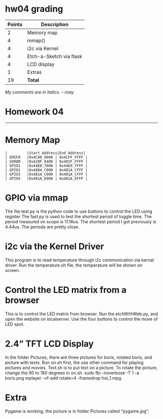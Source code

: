 # hw04 grading

| Points      | Description |
| ----------- | ----------- |
|  2 | Memory map 
|  4 | mmap()
|  4 | i2c via Kernel
|  4 | Etch-a-Sketch via flask
|  4 | LCD display
|  1 | Extras
| 19 | **Total**

*My comments are in italics. --may*

# Homework 04
-------
# Memory Map
    |         |Start Address|End Address|
    | EMIF0   |0x4C00_0000 | 0x4CFF_FFFF |
    | SDRAM   |0x420F_0400 | 0x402F_FFFF |
    | GPIO1   |0x44E0_7000 | 0x44E0_7FFF |
    | GPIO2   |0x4804_C000 | 0x481A_CFFF |
    | GPIO3   |0x481A_C000 | 0x481A_CFFF |
    | GPIO4   |0x481A_E000 | 0x481A_EFFF |
    
# GPIO via mmap
The file test.py is the python code to use buttons to control the LED using register
The fast.py is used to test the shortest period of toggle time. 
The period measured on scope is 11.16us. The shortest period I got previously is 4.44us. The periods are pretty close. 

# i2c via the Kernel Driver
This program is to read temperature through i2c communication via kernal driver. 
Run the temperature.sh file, the temperature will be shown on screen. 

# Control the LED matrix from a browser
This is to control the LED matrix from browser. Run the etchWithWeb.py, and open the website on localserver. 
Use the four buttons to control the move of LED spot. 

# 2.4” TFT LCD Display
In the folder Pictures, there are three pictures for boris, rotated boris, and picture with texts.
Run on.sh first, the use other command for playing pictures and movies. Text.sh is to put text on a picture. 
To rotate the picture, change the 90 to 180 degrees in on.sh.
sudo fbi -noverbose -T 1 -a boris.png
mplayer -vf-add rotate=4 -framedrop hst_1.mpg
# Extra
Pygame is working, the picture is in folder Pictures called "pygame.jpg".

